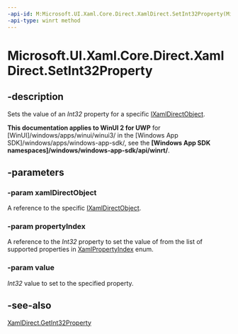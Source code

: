 ```yaml
---
-api-id: M:Microsoft.UI.Xaml.Core.Direct.XamlDirect.SetInt32Property(Microsoft.UI.Xaml.Core.Direct.IXamlDirectObject,Microsoft.UI.Xaml.Core.Direct.XamlPropertyIndex,System.Int32)
-api-type: winrt method
---
```


<!-- Method syntax.
public void XamlDirect.SetInt32Property(IXamlDirectObject xamlDirectObject, XamlPropertyIndex propertyIndex, Int32 value)
-->

# Microsoft.UI.Xaml.Core.Direct.XamlDirect.SetInt32Property

## -description
Sets the value of an _Int32_ property for a specific [IXamlDirectObject](ixamldirectobject.md).

**This documentation applies to WinUI 2 for UWP** for [WinUI]/windows/apps/winui/winui3/ in the [Windows App SDK]/windows/apps/windows-app-sdk/, see the **[Windows App SDK namespaces]/windows/windows-app-sdk/api/winrt/**.

## -parameters
### -param xamlDirectObject
A reference to the specific [IXamlDirectObject](ixamldirectobject.md).

### -param propertyIndex
A reference to the _Int32_ property to set the value of from the list of supported properties in [XamlPropertyIndex](xamlpropertyindex.md) enum.

### -param value
_Int32_ value to set to the specified property.

## -see-also
[XamlDirect.GetInt32Property](xamldirect_getint32property_1836916908.md)

